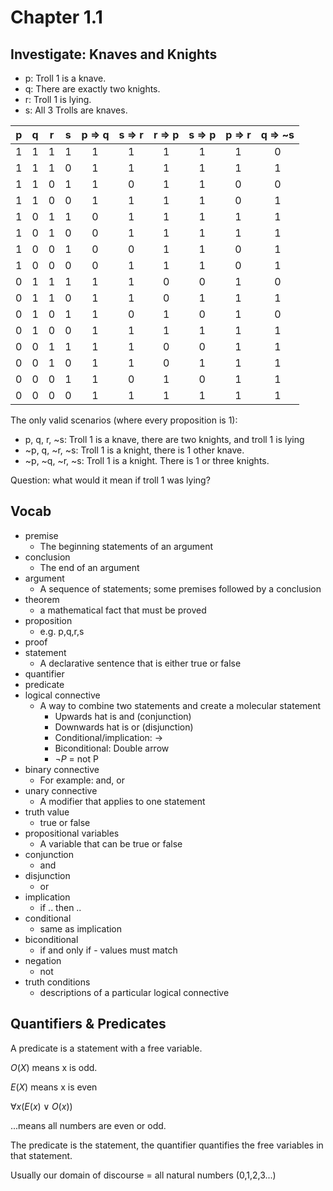 # Chapter 1.1

## Investigate: Knaves and Knights

- p: Troll 1 is a knave.
- q: There are exactly two knights.
- r: Troll 1 is lying.
- s: All 3 Trolls are knaves.

<table>
<thead>
<tr><th style="text-align: center;"> p </th><th style="text-align: center;"> q </th><th style="text-align: center;"> r </th><th style="text-align: center;"> s </th><th style="text-align: center;"> p =&gt; q </th><th style="text-align: center;"> s =&gt; r </th><th style="text-align: center;"> r =&gt; p </th><th style="text-align: center;"> s =&gt; p </th><th style="text-align: center;"> p =&gt; r </th><th style="text-align: center;"> q =&gt; ~s </th></tr>
</thead>
<tbody>
<tr><td style="text-align: center;"> 1 </td><td style="text-align: center;"> 1 </td><td style="text-align: center;"> 1 </td><td style="text-align: center;"> 1 </td><td style="text-align: center;">   1    </td><td style="text-align: center;">   1    </td><td style="text-align: center;">   1    </td><td style="text-align: center;">   1    </td><td style="text-align: center;">   1    </td><td style="text-align: center;">    0    </td></tr>
<tr><td style="text-align: center;"> 1 </td><td style="text-align: center;"> 1 </td><td style="text-align: center;"> 1 </td><td style="text-align: center;"> 0 </td><td style="text-align: center;">   1    </td><td style="text-align: center;">   1    </td><td style="text-align: center;">   1    </td><td style="text-align: center;">   1    </td><td style="text-align: center;">   1    </td><td style="text-align: center;">    1    </td></tr>
<tr><td style="text-align: center;"> 1 </td><td style="text-align: center;"> 1 </td><td style="text-align: center;"> 0 </td><td style="text-align: center;"> 1 </td><td style="text-align: center;">   1    </td><td style="text-align: center;">   0    </td><td style="text-align: center;">   1    </td><td style="text-align: center;">   1    </td><td style="text-align: center;">   0    </td><td style="text-align: center;">    0    </td></tr>
<tr><td style="text-align: center;"> 1 </td><td style="text-align: center;"> 1 </td><td style="text-align: center;"> 0 </td><td style="text-align: center;"> 0 </td><td style="text-align: center;">   1    </td><td style="text-align: center;">   1    </td><td style="text-align: center;">   1    </td><td style="text-align: center;">   1    </td><td style="text-align: center;">   0    </td><td style="text-align: center;">    1    </td></tr>
<tr><td style="text-align: center;"> 1 </td><td style="text-align: center;"> 0 </td><td style="text-align: center;"> 1 </td><td style="text-align: center;"> 1 </td><td style="text-align: center;">   0    </td><td style="text-align: center;">   1    </td><td style="text-align: center;">   1    </td><td style="text-align: center;">   1    </td><td style="text-align: center;">   1    </td><td style="text-align: center;">    1    </td></tr>
<tr><td style="text-align: center;"> 1 </td><td style="text-align: center;"> 0 </td><td style="text-align: center;"> 1 </td><td style="text-align: center;"> 0 </td><td style="text-align: center;">   0    </td><td style="text-align: center;">   1    </td><td style="text-align: center;">   1    </td><td style="text-align: center;">   1    </td><td style="text-align: center;">   1    </td><td style="text-align: center;">    1    </td></tr>
<tr><td style="text-align: center;"> 1 </td><td style="text-align: center;"> 0 </td><td style="text-align: center;"> 0 </td><td style="text-align: center;"> 1 </td><td style="text-align: center;">   0    </td><td style="text-align: center;">   0    </td><td style="text-align: center;">   1    </td><td style="text-align: center;">   1    </td><td style="text-align: center;">   0    </td><td style="text-align: center;">    1    </td></tr>
<tr><td style="text-align: center;"> 1 </td><td style="text-align: center;"> 0 </td><td style="text-align: center;"> 0 </td><td style="text-align: center;"> 0 </td><td style="text-align: center;">   0    </td><td style="text-align: center;">   1    </td><td style="text-align: center;">   1    </td><td style="text-align: center;">   1    </td><td style="text-align: center;">   0    </td><td style="text-align: center;">    1    </td></tr>
<tr><td style="text-align: center;"> 0 </td><td style="text-align: center;"> 1 </td><td style="text-align: center;"> 1 </td><td style="text-align: center;"> 1 </td><td style="text-align: center;">   1    </td><td style="text-align: center;">   1    </td><td style="text-align: center;">   0    </td><td style="text-align: center;">   0    </td><td style="text-align: center;">   1    </td><td style="text-align: center;">    0    </td></tr>
<tr><td style="text-align: center;"> 0 </td><td style="text-align: center;"> 1 </td><td style="text-align: center;"> 1 </td><td style="text-align: center;"> 0 </td><td style="text-align: center;">   1    </td><td style="text-align: center;">   1    </td><td style="text-align: center;">   0    </td><td style="text-align: center;">   1    </td><td style="text-align: center;">   1    </td><td style="text-align: center;">    1    </td></tr>
<tr><td style="text-align: center;"> 0 </td><td style="text-align: center;"> 1 </td><td style="text-align: center;"> 0 </td><td style="text-align: center;"> 1 </td><td style="text-align: center;">   1    </td><td style="text-align: center;">   0    </td><td style="text-align: center;">   1    </td><td style="text-align: center;">   0    </td><td style="text-align: center;">   1    </td><td style="text-align: center;">    0    </td></tr>
<tr><td style="text-align: center;"> 0 </td><td style="text-align: center;"> 1 </td><td style="text-align: center;"> 0 </td><td style="text-align: center;"> 0 </td><td style="text-align: center;">   1    </td><td style="text-align: center;">   1    </td><td style="text-align: center;">   1    </td><td style="text-align: center;">   1    </td><td style="text-align: center;">   1    </td><td style="text-align: center;">    1    </td></tr>
<tr><td style="text-align: center;"> 0 </td><td style="text-align: center;"> 0 </td><td style="text-align: center;"> 1 </td><td style="text-align: center;"> 1 </td><td style="text-align: center;">   1    </td><td style="text-align: center;">   1    </td><td style="text-align: center;">   0    </td><td style="text-align: center;">   0    </td><td style="text-align: center;">   1    </td><td style="text-align: center;">    1    </td></tr>
<tr><td style="text-align: center;"> 0 </td><td style="text-align: center;"> 0 </td><td style="text-align: center;"> 1 </td><td style="text-align: center;"> 0 </td><td style="text-align: center;">   1    </td><td style="text-align: center;">   1    </td><td style="text-align: center;">   0    </td><td style="text-align: center;">   1    </td><td style="text-align: center;">   1    </td><td style="text-align: center;">    1    </td></tr>
<tr><td style="text-align: center;"> 0 </td><td style="text-align: center;"> 0 </td><td style="text-align: center;"> 0 </td><td style="text-align: center;"> 1 </td><td style="text-align: center;">   1    </td><td style="text-align: center;">   0    </td><td style="text-align: center;">   1    </td><td style="text-align: center;">   0    </td><td style="text-align: center;">   1    </td><td style="text-align: center;">    1    </td></tr>
<tr><td style="text-align: center;"> 0 </td><td style="text-align: center;"> 0 </td><td style="text-align: center;"> 0 </td><td style="text-align: center;"> 0 </td><td style="text-align: center;">   1    </td><td style="text-align: center;">   1    </td><td style="text-align: center;">   1    </td><td style="text-align: center;">   1    </td><td style="text-align: center;">   1    </td><td style="text-align: center;">    1    </td></tr>
</tbody>
</table>

The only valid scenarios (where every proposition is 1):

- p, q, r, ~s: Troll 1 is a knave, there are two knights, and troll 1 is lying
- ~p, q, ~r, ~s: Troll 1 is a knight, there is 1 other knave.
- ~p, ~q, ~r, ~s: Troll 1 is a knight.  There is 1 or three knights.

Question: what would it mean if troll 1 was lying?

## Vocab

- premise
    - The beginning statements of an argument
- conclusion
    - The end of an argument
- argument
    - A sequence of statements; some premises followed by a conclusion
- theorem
    - a mathematical fact that must be proved
- proposition
    - e.g. p,q,r,s
- proof
- statement
    - A declarative sentence that is either true or false
- quantifier
- predicate
- logical connective
    - A way to combine two statements and create a molecular statement
        - Upwards hat is and (conjunction)
        - Downwards hat is or (disjunction)
        - Conditional/implication: $\rightarrow$
        - Biconditional: Double arrow
        - $\neg P$ = not P
- binary connective
    - For example: and, or
- unary connective
    - A modifier that applies to one statement
- truth value
    - true or false
- propositional variables
    - A variable that can be true or false
- conjunction
    - and
- disjunction
    - or
- implication
    - if .. then ..
- conditional
    - same as implication
- biconditional
    - if and only if - values must match
- negation
    - not
- truth conditions
    - descriptions of a particular logical connective

## Quantifiers & Predicates

A predicate is a statement with a free variable.

$O(X)$ means x is odd.

$E(X)$ means x is even

$\forall x (E(x) \vee O(x))$

...means all numbers are even or odd.

The predicate is the statement, the quantifier quantifies the free variables in that statement.

Usually our domain of discourse = all natural numbers (0,1,2,3...)